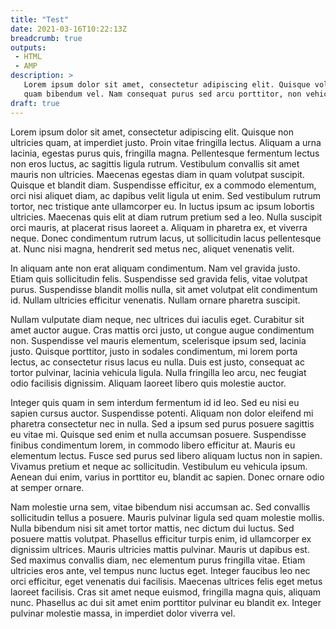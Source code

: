 ```yaml
---
title: "Test"
date: 2021-03-16T10:22:13Z
breadcrumb: true
outputs:
 - HTML
 - AMP
description: >
   Lorem ipsum dolor sit amet, consectetur adipiscing elit. Quisque volutpat lacinia turpis, vitae tristique 
   quam bibendum vel. Nam consequat purus sed arcu porttitor, non vehicula est mattis. Curabitur
draft: true
---
```

Lorem ipsum dolor sit amet, consectetur adipiscing elit. Quisque non ultricies quam, at imperdiet justo. Proin vitae
fringilla lectus. Aliquam a urna lacinia, egestas purus quis, fringilla magna. Pellentesque fermentum lectus non eros
luctus, ac sagittis ligula rutrum. Vestibulum convallis sit amet mauris non ultricies. Maecenas egestas diam in quam
volutpat suscipit. Quisque et blandit diam. Suspendisse efficitur, ex a commodo elementum, orci nisi aliquet diam, ac
dapibus velit ligula ut enim. Sed vestibulum rutrum tortor, nec tristique ante ullamcorper eu. In luctus ipsum ac ipsum
lobortis ultricies. Maecenas quis elit at diam rutrum pretium sed a leo. Nulla suscipit orci mauris, at placerat risus
laoreet a. Aliquam in pharetra ex, et viverra neque. Donec condimentum rutrum lacus, ut sollicitudin lacus pellentesque
at. Nunc nisi magna, hendrerit sed metus nec, aliquet venenatis velit.

In aliquam ante non erat aliquam condimentum. Nam vel gravida justo. Etiam quis sollicitudin felis. Suspendisse sed
gravida felis, vitae volutpat purus. Suspendisse blandit mollis nulla, sit amet volutpat elit condimentum id. Nullam
ultricies efficitur venenatis. Nullam ornare pharetra suscipit.

Nullam vulputate diam neque, nec ultrices dui iaculis eget. Curabitur sit amet auctor augue. Cras mattis orci justo, ut
congue augue condimentum non. Suspendisse vel mauris elementum, scelerisque ipsum sed, lacinia justo. Quisque porttitor,
justo in sodales condimentum, mi lorem porta lectus, ac consectetur risus lacus eu nulla. Duis est justo, consequat ac
tortor pulvinar, lacinia vehicula ligula. Nulla fringilla leo arcu, nec feugiat odio facilisis dignissim. Aliquam
laoreet libero quis molestie auctor.

Integer quis quam in sem interdum fermentum id id leo. Sed eu nisi eu sapien cursus auctor. Suspendisse potenti. Aliquam
non dolor eleifend mi pharetra consectetur nec in nulla. Sed a ipsum sed purus posuere sagittis eu vitae mi. Quisque sed
enim et nulla accumsan posuere. Suspendisse finibus condimentum lorem, in commodo libero efficitur at. Mauris eu
elementum lectus. Fusce sed purus sed libero aliquam luctus non in sapien. Vivamus pretium et neque ac sollicitudin.
Vestibulum eu vehicula ipsum. Aenean dui enim, varius in porttitor eu, blandit ac sapien. Donec ornare odio at semper
ornare.

Nam molestie urna sem, vitae bibendum nisi accumsan ac. Sed convallis sollicitudin tellus a posuere. Mauris pulvinar
ligula sed quam molestie mollis. Nulla bibendum nisi sit amet tortor mattis, nec dictum dui luctus. Sed posuere mattis
volutpat. Phasellus efficitur turpis enim, id ullamcorper ex dignissim ultrices. Mauris ultricies mattis pulvinar.
Mauris ut dapibus est. Sed maximus convallis diam, nec elementum purus fringilla vitae. Etiam ultricies eros ante, vel
tempus nunc luctus eget. Integer faucibus leo nec orci efficitur, eget venenatis dui facilisis. Maecenas ultrices felis
eget metus laoreet facilisis. Cras sit amet neque euismod, fringilla magna quis, aliquam nunc. Phasellus ac dui sit amet
enim porttitor pulvinar eu blandit ex. Integer pulvinar molestie massa, in imperdiet dolor viverra vel.